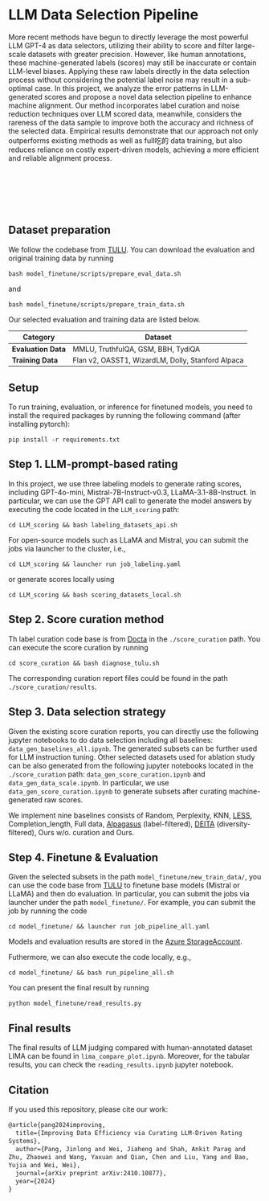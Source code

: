 # LLM Data Selection Pipeline
More recent methods have begun to directly leverage the most powerful LLM GPT-4 as data selectors, utilizing their ability to score and filter large-scale datasets with greater precision. 
However, like human annotations, these machine-generated labels (scores) may still be inaccurate or contain LLM-level biases.
Applying these raw labels directly in the data selection process without considering the potential label noise may result in a sub-optimal case.
In this project, we analyze the error patterns in LLM-generated scores and propose a novel data selection pipeline to enhance machine alignment. Our method incorporates label curation and noise reduction techniques over LLM scored data, meanwhile, considers the rareness of the data sample to improve both the accuracy and richness of the selected data. Empirical results demonstrate that our approach not only outperforms existing methods as well as full吃的 data training, but also reduces reliance on costly expert-driven models, achieving a more efficient and reliable alignment process.

<br>
<p align="center">
<img src="data_selection_process.png" width="00">
</p>
<br>

## Dataset preparation

We follow the codebase from [TULU](https://github.com/allenai/open-instruct). You can download the evaluation and original training data by running

```
bash model_finetune/scripts/prepare_eval_data.sh
```

and 

```
bash model_finetune/scripts/prepare_train_data.sh
```
Our selected evaluation and training data are listed below.

| **Category**         | **Dataset**                                  |
|----------------------|----------------------------------------------|
| **Evaluation Data**   | MMLU, TruthfulQA, GSM, BBH, TydiQA           |
| **Training Data**     | Flan v2, OASST1, WizardLM, Dolly, Stanford Alpaca |

<!-- | **Evaluation Data**              | **Original Training Data**         |
|:--------------------------------:|:----------------------------------:|
| MMLU                             | Flan v2                            |
| TruthfulQA                       | OASST1                             |
| GSM                              | WizardLM                           |
| BBH                              | Dolly                              |
| TydiQA                           | Stanford Alpaca                    | -->

## Setup
To run training, evaluation, or inference for finetuned models, you need to install the required packages by running the following command (after installing pytorch):
```
pip install -r requirements.txt
```




## Step 1. LLM-prompt-based rating

In this project, we use three labeling models to generate rating scores, including GPT-4o-mini, Mistral-7B-Instruct-v0.3, LLaMA-3.1-8B-Instruct.  In particular, we can use the GPT API call to generate the model answers by executing the code located in the `LLM_scoring` path: 
```
cd LLM_scoring && bash labeling_datasets_api.sh
``` 
For open-source models such as LLaMA and Mistral, you can submit the jobs via launcher to the cluster, i.e., 
```
cd LLM_scoring && launcher run job_labeling.yaml
``` 
or generate scores locally using 
```
cd LLM_scoring && bash scoring_datasets_local.sh
```



## Step 2. Score curation method
Th label curation code base is from [Docta](https://github.com/Docta-ai/docta) in the `./score_curation` path. You can execute the score curation by running
```
cd score_curation && bash diagnose_tulu.sh
```
The corresponding curation report files could be found in the path `./score_curation/results`.



## Step 3. Data selection strategy
Given the existing score curation reports, you can directly use the following jupyter notebooks to do data selection including all baselines: `data_gen_baselines_all.ipynb`. The generated subsets can be further used for LLM instruction tuning. Other selected datasets used for ablation study can be also generated from the following jupyter notebooks located in the `./score_curation` path: `data_gen_score_curation.ipynb` and `data_gen_data_scale.ipynb`. In particular, we use `data_gen_score_curation.ipynb` to generate subsets after curating machine-generated raw scores.


We implement nine baselines consists of Random, Perplexity, KNN, [LESS](https://github.com/princeton-nlp/LESS), Completion_length, Full data, [Alpagasus](https://github.com/Lichang-Chen/AlpaGasus/tree/main) (label-filtered), [DEITA](https://github.com/hkust-nlp/deita) (diversity-filtered), Ours w/o. curation and Ours.



## Step 4. Finetune & Evaluation
Given the selected subsets in the path `model_finetune/new_train_data/`, you can use the code base from [TULU](https://github.com/allenai/open-instruct) to finetune base models (Mistral or LLaMA) and then do evaluation.
In particular, you can submit the jobs via launcher under the path `model_finetune/`. For example, you can submit the job by running the code 
```
cd model_finetune/ && launcher run job_pipeline_all.yaml
```
Models and evaluation results are stored in the [Azure StorageAccount](https://portal.azure.com/#view/Microsoft_Azure_Storage/ContainerMenuBlade/~/overview/storageAccountId/%2Fsubscriptions%2F6184c5ce-cd29-4d42-bbcc-0fb06a3f97f1%2FresourceGroups%2FACCLLM%2Fproviders%2FMicrosoft.Storage%2FstorageAccounts%2Fafminternshipuksouth/path/jinlong/etag/%220x8DCAC3F12DEAFFE%22/defaultEncryptionScope/%24account-encryption-key/denyEncryptionScopeOverride~/false/defaultId//publicAccessVal/None). 

Futhermore, we can also execute the code locally, e.g.,  
```
cd model_finetune/ && bash run_pipeline_all.sh
```

You can present the final result by running 
```
python model_finetune/read_results.py
```


## Final results 
The final results of LLM judging compared with human-annotated dataset LIMA can be found in `lima_compare_plot.ipynb`. Moreover, for the tabular results, you can check the `reading_results.ipynb` jupyter notebook.


## Citation
If you used this repository, please cite our work:
```
@article{pang2024improving,
  title={Improving Data Efficiency via Curating LLM-Driven Rating Systems},
  author={Pang, Jinlong and Wei, Jiaheng and Shah, Ankit Parag and Zhu, Zhaowei and Wang, Yaxuan and Qian, Chen and Liu, Yang and Bao, Yujia and Wei, Wei},
  journal={arXiv preprint arXiv:2410.10877},
  year={2024}
}
```